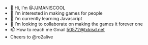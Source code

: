 - 👋 Hi, I’m @JJMANISCOOL
- 👀 I’m interested in making games for people
- 🌱 I’m currently learning Javascript
- 💞️ I’m looking to collaborate on making the games it forever one
- 📫 How to reach me Gmail 50572@txkisd.net
- Cheers to @ro2alive
<!---
JJMANISCOOL/JJMANISCOOL is a ✨ special ✨ repository because its `README.md` (this file) appears on your GitHub profile.
You can click the Preview link to take a look at your changes.
--->
